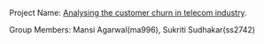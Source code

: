 Project Name: [Analysing the customer churn in telecom industry](https://github.com/Mansi1806/ORIE-4741-Final-Project-).

Group Members: Mansi Agarwal(ma996), Sukriti Sudhakar(ss2742)
